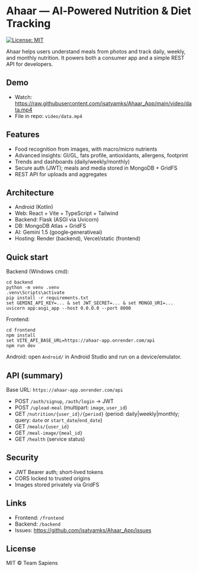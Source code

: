 # Ahaar — AI‑Powered Nutrition & Diet Tracking

[![License: MIT](https://img.shields.io/badge/License-MIT-yellow.svg)](https://opensource.org/licenses/MIT)

Ahaar helps users understand meals from photos and track daily, weekly, and monthly nutrition. It powers both a consumer app and a simple REST API for developers.

## Demo
- Watch: https://raw.githubusercontent.com/isatyamks/Ahaar_App/main/video/data.mp4
- File in repo: `video/data.mp4`

## Features
- Food recognition from images, with macro/micro nutrients
- Advanced insights: GI/GL, fats profile, antioxidants, allergens, footprint
- Trends and dashboards (daily/weekly/monthly)
- Secure auth (JWT); meals and media stored in MongoDB + GridFS
- REST API for uploads and aggregates

## Architecture
- Android (Kotlin)
- Web: React + Vite + TypeScript + Tailwind
- Backend: Flask (ASGI via Uvicorn)
- DB: MongoDB Atlas + GridFS
- AI: Gemini 1.5 (google‑generativeai)
- Hosting: Render (backend), Vercel/static (frontend)

## Quick start
Backend (Windows cmd):
```
cd backend
python -m venv .venv
.venv\Scripts\activate
pip install -r requirements.txt
set GEMINI_API_KEY=... & set JWT_SECRET=... & set MONGO_URI=...
uvicorn app:asgi_app --host 0.0.0.0 --port 8000
```

Frontend:
```
cd frontend
npm install
set VITE_API_BASE_URL=https://ahaar-app.onrender.com/api
npm run dev
```

Android: open `Android/` in Android Studio and run on a device/emulator.

## API (summary)
Base URL: `https://ahaar-app.onrender.com/api`

- POST `/auth/signup`, `/auth/login` → JWT
- POST `/upload-meal` (multipart: `image`, `user_id`)
- GET `/nutrition/{user_id}/{period}` (period: daily|weekly|monthly; query: `date` or `start_date`/`end_date`)
- GET `/meals/{user_id}`
- GET `/meal-image/{meal_id}`
- GET `/health` (service status)

## Security
- JWT Bearer auth; short‑lived tokens
- CORS locked to trusted origins
- Images stored privately via GridFS

## Links
- Frontend: `/frontend`
- Backend: `/backend`
- Issues: https://github.com/isatyamks/Ahaar_App/issues

## License
MIT © Team Sapiens

